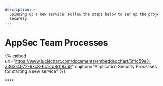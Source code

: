 ```yaml
---
description: >-
  Spinning up a new service? Follow the steps below to set up the project
  securely.
---
```


# AppSec Team Processes

{% embed url="https://www.lucidchart.com/documents/embeddedchart/6f4c59e3-a363-4072-93c8-6c2cd8d19559" caption="Application Security Processes for starting a new service" %}

\*\*\*\*

